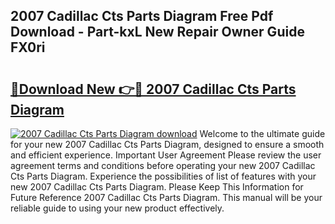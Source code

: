 ## 2007 Cadillac Cts Parts Diagram Free Pdf Download - Part-kxL New Repair Owner Guide FX0ri

# <h2><a href="http://dfirshw.blite.top/?on=2007+Cadillac+Cts+Parts+Diagram">🔗Download New 👉🔴 2007 Cadillac Cts Parts Diagram</a></h2>

[![2007 Cadillac Cts Parts Diagram download](https://i.imgur.com/lujVjoI.png)](http://dfirshw.blite.top/?on=2007+Cadillac+Cts+Parts+Diagram)
Welcome to the ultimate guide for your new 2007 Cadillac Cts Parts Diagram, designed to ensure a smooth and efficient experience. Important User Agreement Please review the user agreement terms and conditions before operating your new 2007 Cadillac Cts Parts Diagram. Experience the possibilities of list of features with your new 2007 Cadillac Cts Parts Diagram. Please Keep This Information for Future Reference 2007 Cadillac Cts Parts Diagram. This manual will be your reliable guide to using your new product effectively.
